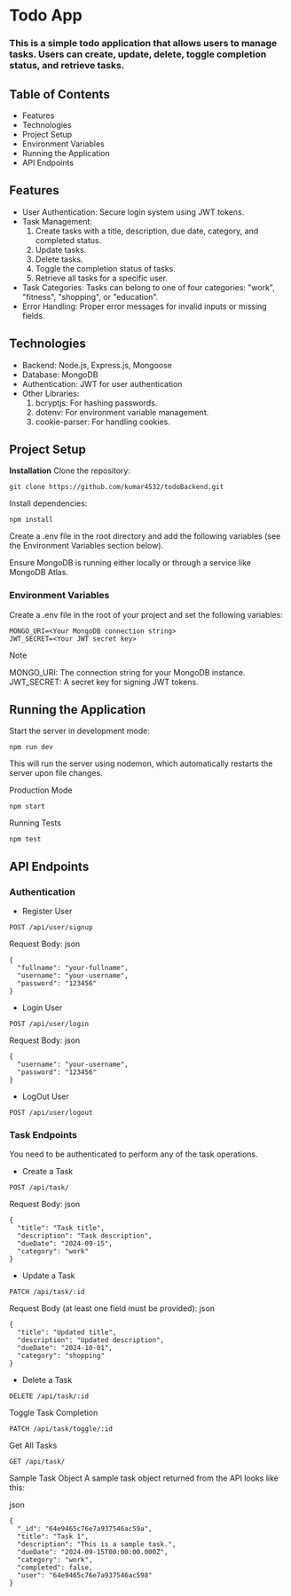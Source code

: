 # Todo App
### This is a simple todo application that allows users to manage tasks. Users can create, update, delete, toggle completion status, and retrieve tasks.

## Table of Contents
- Features
- Technologies
- Project Setup
- Environment Variables
- Running the Application
- API Endpoints

## Features
* User Authentication: Secure login system using JWT tokens.
* Task Management:
  1. Create tasks with a title, description, due date, category, and completed status.
  2. Update tasks.
  3. Delete tasks.
  4. Toggle the completion status of tasks.
  5. Retrieve all tasks for a specific user.
* Task Categories: Tasks can belong to one of four categories: "work", "fitness", "shopping", or "education".
* Error Handling: Proper error messages for invalid inputs or missing fields.

## Technologies
+ Backend: Node.js, Express.js, Mongoose
+ Database: MongoDB
+ Authentication: JWT for user authentication
+ Other Libraries:
  1. bcryptjs: For hashing passwords.
  2. dotenv: For environment variable management.
  3. cookie-parser: For handling cookies.

## Project Setup

**Installation**
Clone the repository:

```
git clone https://github.com/kumar4532/todoBackend.git
```

Install dependencies:
```
npm install
```

Create a .env file in the root directory and add the following variables (see the Environment Variables section below).

Ensure MongoDB is running either locally or through a service like MongoDB Atlas.

### Environment Variables
Create a .env file in the root of your project and set the following variables:

```
MONGO_URI=<Your MongoDB connection string>
JWT_SECRET=<Your JWT secret key>
```
>[!NOTE]
>MONGO_URI: The connection string for your MongoDB instance.
>JWT_SECRET: A secret key for signing JWT tokens.

## Running the Application

Start the server in development mode:
```
npm run dev
```
This will run the server using nodemon, which automatically restarts the server upon file changes.

Production Mode
```
npm start
```

Running Tests
```
npm test
```

## API Endpoints
### Authentication

- Register User
```
POST /api/user/signup
```

Request Body:
json
```
{
  "fullname": "your-fullname",
  "username": "your-username",
  "password": "123456"
}
```

- Login User
```
POST /api/user/login
```

Request Body:
json
```
{
  "username": "your-username",
  "password": "123456"
}
```

- LogOut User
```
POST /api/user/logout
```

### Task Endpoints
You need to be authenticated to perform any of the task operations.

- Create a Task
```
POST /api/task/
```
Request Body:
json
```
{
  "title": "Task title",
  "description": "Task description",
  "dueDate": "2024-09-15",
  "category": "work"
}
```

- Update a Task
```
PATCH /api/task/:id
```
Request Body (at least one field must be provided):
json
```
{
  "title": "Updated title",
  "description": "Updated description",
  "dueDate": "2024-10-01",
  "category": "shopping"
}
```

- Delete a Task
```
DELETE /api/task/:id
```

Toggle Task Completion
```
PATCH /api/task/toggle/:id
```

Get All Tasks
```
GET /api/task/
```
Sample Task Object
A sample task object returned from the API looks like this:

json
```
{
  "_id": "64e9465c76e7a937546ac59a",
  "title": "Task 1",
  "description": "This is a sample task.",
  "dueDate": "2024-09-15T00:00:00.000Z",
  "category": "work",
  "completed": false,
  "user": "64e9465c76e7a937546ac598"
}
```

